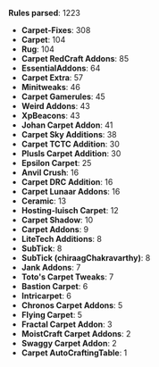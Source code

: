 **Rules parsed**: 1223

- **Carpet-Fixes**: 308
- **Carpet**: 104
- **Rug**: 104
- **Carpet RedCraft Addons**: 85
- **EssentialAddons**: 64
- **Carpet Extra**: 57
- **Minitweaks**: 46
- **Carpet Gamerules**: 45
- **Weird Addons**: 43
- **XpBeacons**: 43
- **Johan Carpet Addon**: 41
- **Carpet Sky Additions**: 38
- **Carpet TCTC Addition**: 30
- **Plusls Carpet Addition**: 30
- **Epsilon Carpet**: 25
- **Anvil Crush**: 16
- **Carpet DRC Addition**: 16
- **Carpet Lunaar Addons**: 16
- **Ceramic**: 13
- **Hosting-luisch Carpet**: 12
- **Carpet Shadow**: 10
- **Carpet Addons**: 9
- **LiteTech Additions**: 8
- **SubTick**: 8
- **SubTick (chiraagChakravarthy)**: 8
- **Jank Addons**: 7
- **Toto's Carpet Tweaks**: 7
- **Bastion Carpet**: 6
- **Intricarpet**: 6
- **Chronos Carpet Addons**: 5
- **Flying Carpet**: 5
- **Fractal Carpet Addon**: 3
- **MoistCraft Carpet Addons**: 2
- **Swaggy Carpet Addon**: 2
- **Carpet AutoCraftingTable**: 1
